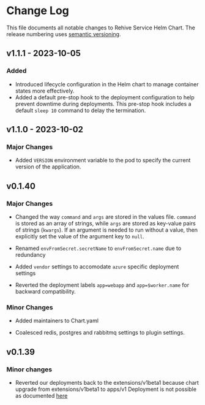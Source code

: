 # Change Log

This file documents all notable changes to Rehive Service Helm Chart. The release
numbering uses [semantic versioning](http://semver.org).

## v1.1.1 - 2023-10-05

### Added
- Introduced lifecycle configuration in the Helm chart to manage container states more effectively.
- Added a default pre-stop hook to the deployment configuration to help prevent downtime during deployments. This pre-stop hook includes a default `sleep 10` command to delay the termination.

## v1.1.0 - 2023-10-02

### Major Changes

* Added `VERSION` environment variable to the pod to specify the current version of the application.

## v0.1.40

### Major Changes

* Changed the way `command` and `args` are stored in the values file.
  `command` is stored as an array of strings, while `args` are stored as
  key-value pairs of strings (`kwargs`). If an argument is needed to run without
  a value, then explicitly set the value of the argument key to `null`.

* Renamed `envFromSecret.secretName` to `envFromSecret.name` due to redundancy

* Added `vendor` settings to accomodate `azure` specific deployment settings

* Reverted the deployment labels `app=webapp` and `app=$worker.name` for backward
  compatibility.

### Minor Changes

* Added maintainers to Chart.yaml

* Coalesced redis, postgres and rabbitmq settings to plugin settings.

## v0.1.39

### Minor changes

* Reverted our deployments back to the extensions/v1beta1 because chart upgrade
  from extensions/v1beta1 to apps/v1 Deployment is not possible as documented
  [here](https://github.com/helm/helm/issues/6583)


